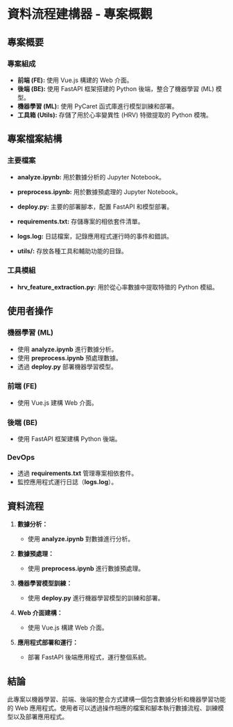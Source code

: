 # 資料流程建構器 - 專案概觀

## 專案概要

### 專案組成
- **前端 (FE):** 使用 Vue.js 構建的 Web 介面。
- **後端 (BE):** 使用 FastAPI 框架搭建的 Python 後端，整合了機器學習 (ML) 模型。
- **機器學習 (ML):** 使用 PyCaret 函式庫進行模型訓練和部署。
- **工具箱 (Utils):** 存儲了用於心率變異性 (HRV) 特徵提取的 Python 模塊。

## 專案檔案結構

### 主要檔案

- **analyze.ipynb:** 用於數據分析的 Jupyter Notebook。

- **preprocess.ipynb:** 用於數據預處理的 Jupyter Notebook。

- **deploy.py:** 主要的部署腳本，配置 FastAPI 和模型部署。

- **requirements.txt:** 存儲專案的相依套件清單。

- **logs.log:** 日誌檔案，記錄應用程式運行時的事件和錯誤。

- **utils/:** 存放各種工具和輔助功能的目錄。

### 工具模組

- **hrv_feature_extraction.py:** 用於從心率數據中提取特徵的 Python 模組。

## 使用者操作

### 機器學習 (ML)
- 使用 **analyze.ipynb** 進行數據分析。
- 使用 **preprocess.ipynb** 預處理數據。
- 透過 **deploy.py** 部署機器學習模型。

### 前端 (FE)
- 使用 Vue.js 建構 Web 介面。

### 後端 (BE)
- 使用 FastAPI 框架建構 Python 後端。

### DevOps
- 透過 **requirements.txt** 管理專案相依套件。
- 監控應用程式運行日誌（**logs.log**）。

## 資料流程

1. **數據分析：**
   - 使用 **analyze.ipynb** 對數據進行分析。

2. **數據預處理：**
   - 使用 **preprocess.ipynb** 進行數據預處理。

3. **機器學習模型訓練：**
   - 使用 **deploy.py** 進行機器學習模型的訓練和部署。

4. **Web 介面建構：**
   - 使用 Vue.js 構建 Web 介面。

5. **應用程式部署和運行：**
   - 部署 FastAPI 後端應用程式，運行整個系統。

## 結論
此專案以機器學習、前端、後端的整合方式建構一個包含數據分析和機器學習功能的 Web 應用程式。使用者可以透過操作相應的檔案和腳本執行數據流程、訓練模型以及部署應用程式。
